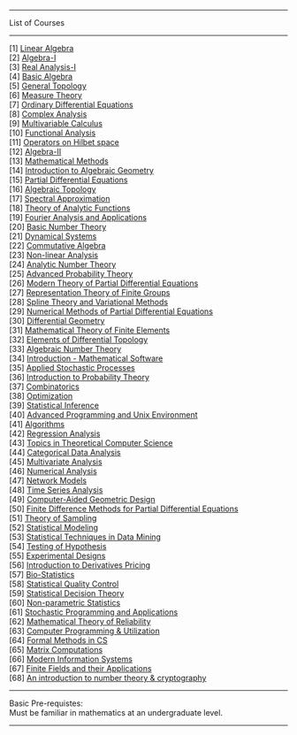 ***
List of Courses
***
[1] <a href="">Linear Algebra</a><br>
[2] <a href="">Algebra-I </a><br>
[3] <a href="">Real Analysis-I </a><br>
[4] <a href="">Basic Algebra </a><br>
[5] <a href="">General Topology </a><br>
[6] <a href="">Measure Theory </a><br>
[7] <a href="">Ordinary Differential Equations </a><br>
[8] <a href="">Complex Analysis </a><br>
[9] <a href="">Multivariable Calculus </a><br>
[10] <a href="">Functional Analysis </a><br>
[11] <a href="">Operators on Hilbet space </a><br>
[12] <a href="">Algebra-II </a><br>
[13] <a href="">Mathematical Methods </a><br>
[14] <a href="">Introduction to Algebraic Geometry </a><br>
[15] <a href="">Partial Differential Equations </a><br>
[16] <a href="">Algebraic Topology </a><br>
[17] <a href="">Spectral Approximation </a><br>
[18] <a href="">Theory of Analytic Functions </a><br>
[19] <a href="">Fourier Analysis and Applications </a><br>
[20] <a href="">Basic Number Theory </a><br>
[21] <a href="">Dynamical Systems </a><br>
[22] <a href="">Commutative Algebra </a><br>
[23] <a href="">Non-linear Analysis </a><br>
[24] <a href="">Analytic Number Theory </a><br>
[25] <a href="">Advanced Probability Theory </a><br>
[26] <a href="">Modern Theory of Partial Differential Equations </a><br>
[27] <a href="">Representation Theory of Finite Groups </a><br>
[28] <a href="">Spline Theory and Variational Methods </a><br>
[29] <a href="">Numerical Methods of Partial Differential Equations </a><br>
[30] <a href="">Differential Geometry </a><br>
[31] <a href="">Mathematical Theory of Finite Elements </a><br>
[32] <a href="">Elements of Differential Topology </a><br>
[33] <a href="">Algebraic Number Theory </a><br>
[34] <a href="">Introduction - Mathematical Software </a><br>
[35] <a href="">Applied Stochastic Processes </a><br>
[36] <a href="">Introduction to Probability Theory </a><br>
[37] <a href="">Combinatorics </a><br>
[38] <a href="">Optimization </a><br>
[39] <a href="">Statistical Inference </a><br>
[40] <a href="">Advanced Programming and Unix Environment </a><br>
[41] <a href="">Algorithms </a><br>
[42] <a href="">Regression Analysis </a><br>
[43] <a href="">Topics in Theoretical Computer Science </a><br>
[44] <a href="">Categorical Data Analysis </a><br>
[45] <a href="">Multivariate Analysis </a><br>
[46] <a href="">Numerical Analysis </a><br>
[47] <a href="">Network Models </a><br>
[48] <a href="">Time Series Analysis </a><br>
[49] <a href="">Computer-Aided Geometric Design </a><br>
[50] <a href="">Finite Difference Methods for Partial Differential Equations </a><br>
[51] <a href="">Theory of Sampling </a><br>
[52] <a href="">Statistical Modeling </a><br>
[53] <a href="">Statistical Techniques in Data Mining </a><br>
[54] <a href="">Testing of Hypothesis </a><br>
[55] <a href="">Experimental Designs </a><br>
[56] <a href="">Introduction to Derivatives Pricing </a><br>
[57] <a href="">Bio-Statistics </a><br>
[58] <a href="">Statistical Quality Control </a><br>
[59] <a href="">Statistical Decision Theory </a><br>
[60] <a href="">Non-parametric Statistics </a><br>
[61] <a href="">Stochastic Programming and Applications </a><br>
[62] <a href="">Mathematical Theory of Reliability </a><br>
[63] <a href="">Computer Programming & Utilization </a><br>
[64] <a href="">Formal Methods in CS </a><br>
[65] <a href="">Matrix Computations </a><br>
[66] <a href="">Modern Information Systems </a><br>
[67] <a href="">Finite Fields and their Applications </a><br>
[68] <a href="">An introduction to number theory & cryptography </a><br>
***
Basic Pre-requistes: <br>
Must be familiar in mathematics at an undergraduate level.
***